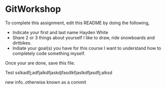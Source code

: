# GitWorkshop

To complete this assignment, edit this README by doing the following, 

- Indicate your first and last name
Hayden White
- Share 2 or 3 things about yourself
I like to draw, ride snowboards and dirtbikes.
- Indiate your goal(s) you have for this course
I want to understand how to completely code something myself.

Once your are done, save this file.

Test
sslkadfj;adfjalkdfjaskdjfasdlkfjaslkdfjasdfj;alksd 


new info..otherwise known as a commit     

